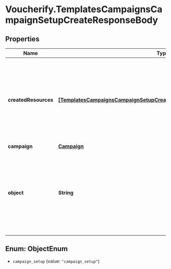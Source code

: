 # Voucherify.TemplatesCampaignsCampaignSetupCreateResponseBody

## Properties

Name | Type | Description | Notes
------------ | ------------- | ------------- | -------------
**createdResources** | [**[TemplatesCampaignsCampaignSetupCreateResponseBodyCreatedResourcesItem]**](TemplatesCampaignsCampaignSetupCreateResponseBodyCreatedResourcesItem.md) | Contains a list of resources that have been added to the project when the campaign has been created out of the template. | [optional] 
**campaign** | [**Campaign**](Campaign.md) |  | 
**object** | **String** | The type of the object represented by JSON. This object stores information about the campaign created out of the campaign template. | [optional] [default to &#39;campaign_setup&#39;]



## Enum: ObjectEnum


* `campaign_setup` (value: `"campaign_setup"`)




